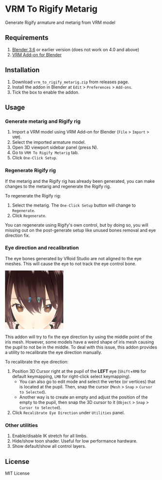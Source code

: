 # VRM To Rigify Metarig

Generate Rigify armature and metarig from VRM model

## Requirements

1. [Blender 3.6](https://www.blender.org/download/lts/) or earlier version (does not work on 4.0 and above)
2. [VRM Add-on for Blender](https://vrm-addon-for-blender.info/en/)

## Installation

1. Download `vrm_to_rigify_metarig.zip` from releases page.
2. Install the addon in Blender at `Edit` > `Preferences` > `Add-ons`.
3. Tick the box to enable the addon.

## Usage

### Generate metarig and Rigify rig

1. Import a VRM model using VRM Add-on for Blender (`File` > `Import` > `VRM`).
2. Select the imported armature model.
3. Open 3D viewport sidebar panel (press N).
4. Go to `VRM To Rigify Metarig` tab.
5. Click `One-Click Setup`.

### Regenerate Rigify rig

If the metarig and the Rigify rig has already been generated, you can make changes to the metarig and regenerate the Rigify rig.

To regenerate the Rigify rig:

1. Select the metarig. The `One-Click Setup` button will change to `Regenerate`.
2. Click `Regenerate`.

You can regenerate using Rigify's own control, but by doing so, you will missing out on the post-generate setup like unused bones removal and eye direction fix.

### Eye direction and recalibration

The eye bones generated by VRoid Studio are not aligned to the eye meshes. This will cause the eye to not track the eye control bone.

<img src="docs/vrm_eye_bones_position.png" width="192px">

This addon will try to fix the eye direction by using the middle point of the iris mesh. However, some models have a weird shape of iris mesh causing the pupil to not be in the middle. To deal with this issue, this addon provides a utility to recalibrate the eye direction manually.

To recalibrate the eye direction:

1. Position 3D Cursor right at the pupil of the **LEFT** eye (`Shift`+`RMB` for default keymapping, `LMB` for right-click select keymapping).
    - You can also go to edit mode and select the vertex (or vertices) that is located at the pupil. Then, snap the cursor (`Mesh` > `Snap` > `Cursor to Selected`).
    - Another way is to create an empty and adjust the position of the empty to the pupil, then snap the 3D cursor to it (`Object` > `Snap` > `Cursor to Selected`).
2. Click `Recalibrate Eye Direction` under `Utilities` panel.

### Other utilities

1. Enable/disable IK stretch for all limbs.
2. Hide/show toon shader. Useful for low performance hardware.
3. Show default/show all control layers.

## License

MIT License
